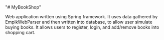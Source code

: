 "# MyBookShop" 

Web application written using Spring framework.
It uses data gathered by EmpikWebParser and then written into database, to allow user simulate buying books.
It allows users to register, login, and add/remove books into shopping cart.
